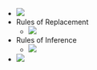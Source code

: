 - ![](https://remnote-user-data.s3.amazonaws.com/qsJFe7lSeJ9S2EkI-NWg1SqnTOdz0-Bt1XVopIV1qF_xkAG_FJPVNWo4h__dQ9ID_88wvCO1Gw2oP3fO80LvxmFrrJvB6w5tVVY_cDz8cxCkA_gWCEH5dxq29VF48MUh.png) 
- Rules of Replacement
    - ![](https://remnote-user-data.s3.amazonaws.com/Tl1SJbWGW45qpyEQQ2TPpipsYDf8n8klLpIqNO6itDXtoJjGgGaa95jTJl8rpxnYuMABpHnPZgyTUto_3jTQmt8Nz6AjfbqgURJ896jrBXHpTfCUzE8T6qbyrz9_7q94.png) 
- Rules of Inference
    - ![](https://remnote-user-data.s3.amazonaws.com/79ibP9sMYKNza8crai_72XQN_H8vVnGGnL_1faPKPL-yAVQXgOy2uLoxT7AzoajPsbrtw-3qNz_EKc614JdHtzWveHN-R_Z4_HPQNBDMVsjHeYiVoZzfnvaoiY-c-Qgj.png) 
- ![](https://remnote-user-data.s3.amazonaws.com/wJzSUrerH6cdTSv-nr_e8_DeGC37xPgGqmzFiH8eJA86K7RxVs_iYGwV4IImZk3OCkOamC8vi10SqRADvjJUh3gi3e5-P38eexWEtUetFF7kiL9HJDg7YAuZEejt7w3_.png)
